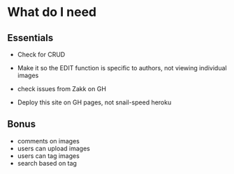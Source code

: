 # What do I need

## Essentials

- Check for CRUD
- Make it so the EDIT function is specific to authors, not viewing individual images
- check issues from Zakk on GH

- Deploy this site on GH pages, not snail-speed heroku

## Bonus
- comments on images
- users can upload images
- users can tag images
- search based on tag
